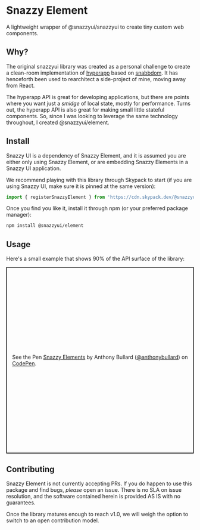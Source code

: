 # Snazzy Element

A lightweight wrapper of @snazzyui/snazzyui to create tiny custom web components.

## Why?

The original snazzyui library was created as a personal challenge to create a clean-room implementation of [hyperapp](https://github.com/jorgebucaran/hyperapp) based on [snabbdom](https://github.com/snabbdom/snabbom). It has henceforth been used to rearchitect a side-project of mine, moving away from React.

The hyperapp API is great for developing applications, but there are points where you want just a _smidge_ of local state, mostly for performance. Turns out, the hyperapp API is also great for making small little stateful components. So, since I was looking to leverage the same technology throughout, I created @snazzyui/element.

## Install

Snazzy UI is a dependency of Snazzy Element, and it is assumed you are either only using Snazzy Element, or are embedding Snazzy Elements in a Snazzy UI application.

We recommend playing with this library through Skypack to start (if you are using Snazzy UI, make sure it is pinned at the same version):

```js
import { registerSnazzyElement } from 'https://cdn.skypack.dev/@snazzyui/element';
```

Once you find you like it, install it through npm (or your preferred package manager):

```sh
npm install @snazzyui/element
```

## Usage

Here's a small example that shows 90% of the API surface of the library:

<p class="codepen" data-height="500" data-theme-id="dark" data-default-tab="js,result" data-slug-hash="d216f284f4bcab8a6e2a919dd557ad75" data-preview="true" data-user="anthonybullard" style="height: 500px; box-sizing: border-box; display: flex; align-items: center; justify-content: center; border: 2px solid; margin: 1em 0; padding: 1em;">
  <span>See the Pen <a href="https://codepen.io/anthonybullard/pen/d216f284f4bcab8a6e2a919dd557ad75">
  Snazzy Elements</a> by Anthony Bullard (<a href="https://codepen.io/anthonybullard">@anthonybullard</a>)
  on <a href="https://codepen.io">CodePen</a>.</span>
</p>
<script async src="https://cpwebassets.codepen.io/assets/embed/ei.js"></script>

## Contributing

Snazzy Element is not currently accepting PRs. If you do happen to use this package and find bugs, _please_ open an issue. There is no SLA on issue resolution, and the software contained herein is provided AS IS with no guarantees.

Once the library matures enough to reach v1.0, we will weigh the option to switch to an open contribution model.
